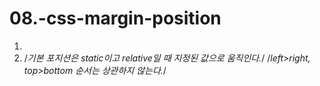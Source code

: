 # 08.-css-margin-position

1.
    <!--마진겹칩은 margin 값이 서로 사이에 겹치는것을 말한다.-->
    <!--마진은 겹친것중 큰 값이 기준이 된다.-->
2.
     /*기본 포지션은 static이고 relative일 때 지정된 값으로 움직인다.*/
     /*left>right, top>bottom 순서는 상관하지 않는다.*/
